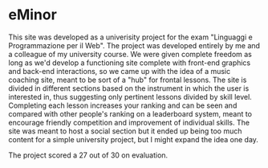 # eMinor
This site was developed as a univerisity project for the exam "Linguaggi e Programmazione per il Web". The project was developed entirely by me and a colleague of my university course. 
We were given complete freedom as long as we'd develop a functioning site complete with front-end graphics and back-end interactions, so we came up with the idea of a music coaching site, meant to be sort of a "hub" for frontal lessons.
The site is divided in different sections based on the instrument in which the user is interested in, thus suggesting only pertinent lessons divided by skill level. Completing each lesson increases your ranking and can be seen and compared with other people's ranking on a leaderboard system, meant to encourage friendly competition and improvement of individual skills.
The site was meant to host a social section but it ended up being too much content for a simple university project, but I might expand the idea one day.

The project scored a 27 out of 30 on evaluation.
